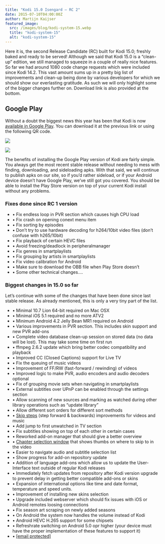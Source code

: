 ```yaml
---
title: "Kodi 15.0 Isengard – RC 2"
date: 2015-07-10T04:00:00Z
author: Martijn Kaijser
featured_image:
  src: /images/blog/kodi-system-15.webp
  title: "kodi-system-15"
  alt: "kodi-system-15"
---
```


Here it is, the second Release Candidate (RC) built for Kodi 15.0; freshly baked and ready to be served! Although we said that Kodi 15.0 is a “clean-up” edition, we still managed to squeeze in a couple of really nice features. So far we had around 1080 code change requests which were included since Kodi 14.2. This vast amount sums up in a pretty big list of improvements and clean-up being done by various developers for which we should show our everlasting gratitude. As such we will only highlight some of the bigger changes further on. Download link is also provided at the bottom.

## Google Play

Without a doubt the biggest news this year has been that Kodi is now [available in Google Play](https://play.google.com/store/apps/details?id=org.xbmc.kodi). You can download it at the previous link or using the following QR code.

[![](https://developer.android.com/images/brand/en_generic_rgb_wo_45.webp)](https://play.google.com/store/apps/details?id=org.xbmc.kodi)

[![](https://chart.googleapis.com/chart?cht=qr&chs=100x100&choe=UTF-8&chld=H|0&chl=https://goo.gl/gvJKBI)](https://play.google.com/store/apps/details?id=org.xbmc.kodi)

The benefits of installing the Google Play version of Kodi are fairly simple. You always get the most recent stable release without needing to mess with finding, downloading, and sideloading apks. With that said, we will continue to publish apks on our site, so if you’d rather sideload, or if your Android device doesn’t have Google Play, we’ve still got you covered. You should be able to install the Play Store version on top of your current Kodi install without any problems.

### Fixes done since RC 1 version

- • Fix endless loop in PVR section which causes high CPU load
- • Fix crash on opening conext menu item
- • Fix sorting by episodes
- • Don’t try to use hardware decoding for h264/10bit video files (don’t confuse with h265/10bit)
- • Fix playback of certain HEVC files
- • Avoid freezing/deadlock in peripheralmanager
- • Fix genres in smartplaylists
- • Fix grouping by artists in smartplaylists
- • Fix video calibration for Android
- • Make sure to download the OBB file when Play Store doesn’t
- • Some other technical changes….

### Biggest changes in 15.0 so far

Let’s continue with some of the changes that have been done since last stable release. As already mentioned, this is only a very tiny part of the list.

- • Minimal 10.7 Lion 64-bit required on Mac OSX
- • Minimal iOS 5.1 required and no more ATV2
- • Minimum Android 4.2 Jelly Bean MR1 required on Android
- • Various improvements in PVR section. This includes skin support and new PVR add-ons
- • Complete video database clean-up session on stored data (no data will be lost). This may take some time on first run
- • ffmpeg 2.6.2 update which bring better codec compatibility and playback
- • Improved CC (Closed Captions) support for Live TV
- • Fix the queuing of music videos
- • Improvement of FF/RW (fast-forward / rewinding) of videos
- • Improved logic to make PVR, audio encoders and audio decoders optional
- • Fix of grouping movie sets when navigating in smartplaylists
- • External subtitles over UPnP can be enabled through the settings section
- • Allow scanning of new sources and marking as watched during other library operations such as “update library”
- • Allow different sort orders for different sort methods
- • [Skip steps](https://www.youtube.com/watch?v=2QrhphxMJCQ) (step forward & backwards) improvements for videos and music
- • Add jump to first unwatched in TV section
- • Fix subtitles showing on top of each other in certain cases
- • Reworked add-on manager that should give a better overview
- • [Chapter selection window](https://www.youtube.com/watch?v=5wn4KIJcHNI) that shows thumbs on where to skip to in the video
- • Easier to navigate audio and subtitle selection list
- • Show progress for add-on repository update
- • Addition of language add-ons which allow us to update the User-Interface text outside of regular Kodi releases
- • Immediately fetch updates from repository after Kodi version upgrade to prevent delay in getting better compatible add-ons or skins
- • Expansion of international options like time and date format, temperature and speed units.
- • Improvement of installing new skins selection
- • Upgrade included webserver which should fix issues with iOS or Android remotes loosing connections
- • Fix season art scraping on newly added seasons
- • On Android the system now handles the volume instead of Kodi
- • Android HEVC H.265 support for some chipsets
- • Refreshrate switching on Android 5.0 opr higher (your device must have the proper implementation of these features to support it)
- • [[email protected]](/cdn-cgi/l/email-protection)
